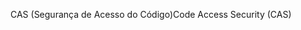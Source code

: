 <span data-ttu-id="2b142-101">CAS (Segurança de Acesso do Código)</span><span class="sxs-lookup"><span data-stu-id="2b142-101">Code Access Security (CAS)</span></span>